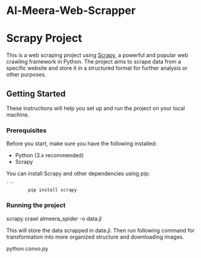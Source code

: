 # Al-Meera-Web-Scrapper

# Scrapy Project

This is a web scraping project using [Scrapy](https://scrapy.org/), a powerful and popular web crawling framework in Python. The project aims to scrape data from a specific website and store it in a structured format for further analysis or other purposes.

## Getting Started

These instructions will help you set up and run the project on your local machine.

### Prerequisites

Before you start, make sure you have the following installed:

- Python (3.x recommended)
- Scrapy


You can install Scrapy and other dependencies using pip:

    ```
            pip install scrapy

### Running the project


scrapy crawl almeera_spider -o data.jl

This will store the data scrapped in data.jl. Then run following command for transformation into more organized structure and downloading images.

python convo.py



